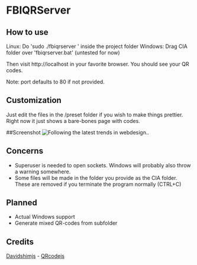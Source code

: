 # FBIQRServer

## How to use

Linux: Do 'sudo ./fbiqrserver <ciafolder> <port>' inside the project folder
Windows: Drag CIA folder over 'fbiqrserver.bat' (untested for now)

Then visit http://localhost in your favorite browser. You should see your QR codes.
 
Note: port defaults to 80 if not provided. 

## Customization

Just edit the files in the /preset folder if you wish to make things prettier.
Right now it just shows a bare-bones page with codes.

##Screenshot
![Following the latest trends in webdesign..](https://s30.postimg.org/wgslgb335/Screenshot_from_2017_01_16_14_58_17.png)

## Concerns

* Superuser is needed to open sockets. Windows will probably also throw a warning somewhere.
* Some files will be made in the folder you provide as the CIA folder. These are removed if you terminate the program normally (CTRL+C)

## Planned 

* Actual Windows support
* Generate mixed QR-codes from subfolder

## Credits

[Davidshimjs](https://github.com/davidshimjs) - [QRcodejs](https://davidshimjs.github.io/qrcodejs/)
